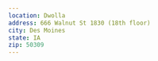 ```yaml
---
location: Dwolla
address: 666 Walnut St 1830 (18th floor)
city: Des Moines
state: IA
zip: 50309
---
```


